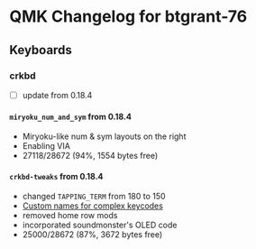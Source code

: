 # QMK Changelog for btgrant-76

## Keyboards

### crkbd

- [ ] update from 0.18.4

#### `miryoku_num_and_sym` from 0.18.4
- Miryoku-like num & sym layouts on the right
- Enabling VIA
- 27118/28672 (94%, 1554 bytes free)

#### `crkbd-tweaks` from 0.18.4
- changed `TAPPING_TERM` from 180 to 150
- [Custom names for complex keycodes](https://docs.qmk.fm/#/faq_keymap?id=how-can-i-make-custom-names-for-complex-keycodes)
- removed home row mods
- incorporated soundmonster's OLED code
- 25000/28672 (87%, 3672 bytes free)
